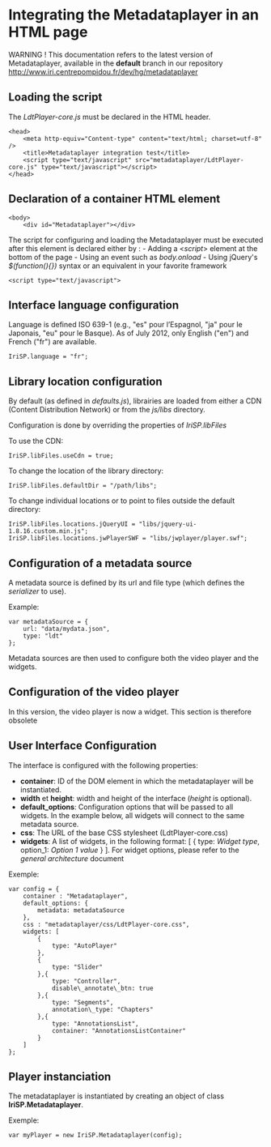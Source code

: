 # Integrating the Metadataplayer in an HTML page #

WARNING !
This documentation refers to the latest version of Metadataplayer, available in the **default** branch in our repository
http://www.iri.centrepompidou.fr/dev/hg/metadataplayer

## Loading the script ##

The *LdtPlayer-core.js* must be declared in the HTML header.

    <head>
        <meta http-equiv="Content-type" content="text/html; charset=utf-8" />
        <title>Metadataplayer integration test</title>
        <script type="text/javascript" src="metadataplayer/LdtPlayer-core.js" type="text/javascript"></script>
    </head>

## Declaration of a container HTML element ##

    <body>
        <div id="Metadataplayer"></div>

The script for configuring and loading the Metadataplayer must be executed after this element is declared either by :
    - Adding a <*script*> element at the bottom of the page
    - Using an event such as *body.onload*
    - Using jQuery's *$(function(){})* syntax or an equivalent in your favorite framework

    <script type="text/javascript">

## Interface language configuration ##

Language is defined ISO 639-1 (e.g., "es" pour l’Espagnol, "ja" pour le Japonais, "eu" pour le Basque). As of July 2012, only English ("en") and French ("fr") are available.

    IriSP.language = "fr";

## Library location configuration ##

By default (as defined in *defaults.js*), librairies are loaded from either a CDN (Content Distribution Network) or from the *js/libs* directory.

Configuration is done by overriding the properties of *IriSP.libFiles*

To use the CDN:

    IriSP.libFiles.useCdn = true;

To change the location of the library directory:

    IriSP.libFiles.defaultDir = "/path/libs";

To change individual locations or to point to files outside the default directory:

    IriSP.libFiles.locations.jQueryUI = "libs/jquery-ui-1.8.16.custom.min.js";
    IriSP.libFiles.locations.jwPlayerSWF = "libs/jwplayer/player.swf";

## Configuration of a metadata source ##

A metadata source is defined by its url and file type (which defines the *serializer* to use).

Example:

    var metadataSource = {
        url: "data/mydata.json",
        type: "ldt"
    };

Metadata sources are then used to configure both the video player and the widgets.

## Configuration of the video player ##

In this version, the video player is now a widget. This section is therefore obsolete

## User Interface Configuration ##

The interface is configured with the following properties:

- **container**: ID of the DOM element in which the metadataplayer will be instantiated.
- **width** et **height**: width and height of the interface (*height* is optional).
- **default\_options**: Configuration options that will be passed to all widgets. In the example below, all widgets will connect to the same metadata source.
- **css**: The URL of the base CSS stylesheet (LdtPlayer-core.css)
- **widgets**: A list of widgets, in the following format: [ { type: *Widget type*, option_1: *Option 1 value* } ]. For widget options, please refer to the *general architecture* document

Exemple:

    var config = {
        container : "Metadataplayer",
        default_options: {
            metadata: metadataSource
        },
        css : "metadataplayer/css/LdtPlayer-core.css",
        widgets: [
            {
                type: "AutoPlayer"
            },
            {
                type: "Slider"
            },{
                type: "Controller",
                disable\_annotate\_btn: true
            },{
                type: "Segments",
                annotation\_type: "Chapters"
            },{
                type: "AnnotationsList",
                container: "AnnotationsListContainer"
            }
        ]
    };

## Player instanciation ##

The metadataplayer is instantiated by creating an object of class **IriSP.Metadataplayer**.

Exemple:

    var myPlayer = new IriSP.Metadataplayer(config);
